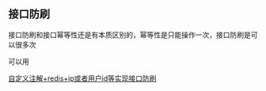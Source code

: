 ## 接口防刷

接口防刷和接口幂等性还是有本质区别的，幂等性是只能操作一次，接口防刷是可以很多次

可以用

[自定义注解+redis+ip或者用户id等实现接口防刷](https://mp.weixin.qq.com/s/vyQZvJm5sjnEnrpi1siP2A)

